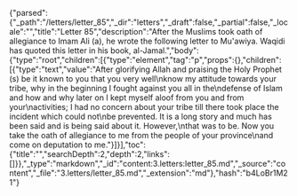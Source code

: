 {"parsed":{"_path":"/letters/letter_85","_dir":"letters","_draft":false,"_partial":false,"_locale":"","title":"Letter 85","description":"After the Muslims took oath of allegiance to Imam Ali (a), he wrote the following letter to Mu'awiya. Waqidi has quoted this letter in his book, al-Jamal.","body":{"type":"root","children":[{"type":"element","tag":"p","props":{},"children":[{"type":"text","value":"After glorifying Allah and praising the Holy Prophet (s) be it known to you that you very well\nknow my attitude towards your tribe, why in the beginning I fought against you all in the\ndefense of Islam and how and why later on I kept myself aloof from you and from your\nactivities; I had no concern about your tribe till there took place the incident which could not\nbe prevented. It is a long story and much has been said and is being said about it. However,\nthat was to be. Now you take the oath of allegiance to me from the people of your province\nand come on deputation to me."}]}],"toc":{"title":"","searchDepth":2,"depth":2,"links":[]}},"_type":"markdown","_id":"content:3.letters:letter_85.md","_source":"content","_file":"3.letters/letter_85.md","_extension":"md"},"hash":"b4LoBr1M21"}